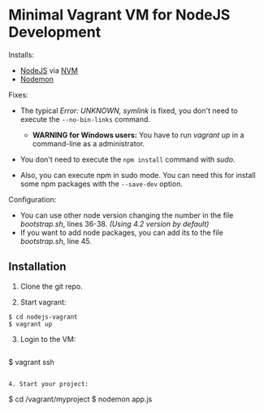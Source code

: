 # Minimal Vagrant VM for NodeJS Development #

Installs:

* [NodeJS](http://nodejs.org/) via [NVM](https://github.com/creationix/nvm)
* [Nodemon](http://nodemon.io/)

Fixes:
* The typical *Error: UNKNOWN, symlink* is fixed, you don't need to execute the  ```--no-bin-links``` command.
  * **WARNING for Windows users:** You have to run *vagrant up* in a command-line as a administrator.


* You don't need to execute the ```npm install``` command with *sudo*.


* Also, you can execute npm in sudo mode. You can need this for install some npm packages with the ```--save-dev``` option.

Configuration:
* You can use other node version changing the number in the file *bootstrap.sh*, lines 36-38. *(Using 4.2 version by default)*
* If you want to add node packages, you can add its to the file *bootstrap.sh*, line 45.


## Installation ##

1. Clone the git repo.

2. Start vagrant:

  ```
$ cd nodejs-vagrant
$ vagrant up
  ```

3. Login to the VM:

	```
$ vagrant ssh
  ```

4. Start your project:
  ```
$ cd /vagrant/myproject
$ nodemon app.js
  ```
